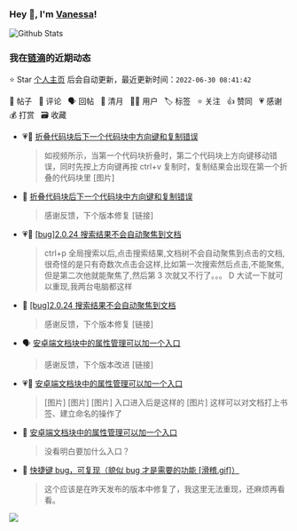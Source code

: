### Hey 👋, I'm [Vanessa](http://vanessa.b3log.org/)!

![Github Stats](https://github-readme-stats.vercel.app/api?username=Vanessa219&show_icons=true)

<!--events start -->

### 我在[链滴](https://ld246.com)的近期动态

⭐️ Star [个人主页](https://github.com/Vanessa219/Vanessa219) 后会自动更新，最近更新时间：`2022-06-30 08:41:42`

📝 帖子 &nbsp; 💬 评论 &nbsp; 🗣 回帖 &nbsp; 🌙 清月 &nbsp; 👨‍💻 用户 &nbsp; 🏷️ 标签 &nbsp; ⭐️ 关注 &nbsp; 👍 赞同 &nbsp; 💗 感谢 &nbsp; 💰 打赏 &nbsp; 🗃 收藏

* 💗📝 [折叠代码块后下一个代码块中方向键和复制错误](https://ld246.com/article/1656330188746)

  > 如视频所示，当第一个代码块折叠时，第二个代码块上方向键移动错误，同时先按上方向键再按 ctrl+v 复制时，复制结果会出现在第一个折叠的代码块里 [图片]
* 💬 [折叠代码块后下一个代码块中方向键和复制错误](https://ld246.com/article/1656330188746/comment/1656342181182#comments)

  > 感谢反馈，下个版本修复 [链接]
* 💗📝 [[bug]2.0.24 搜索结果不会自动聚焦到文档](https://ld246.com/article/1656294431483)

  > ctrl+p 全局搜索以后,点击搜索结果,文档树不会自动聚焦到点击的文档,很奇怪的是只有奇数次点击会这样,比如第一次搜索然后点击,不能聚焦,但是第二次他就能聚焦了,然后第 3 次就又不行了。。。 D 大试一下就可以重现,我两台电脑都这样
* 💬 [[bug]2.0.24 搜索结果不会自动聚焦到文档](https://ld246.com/article/1656294431483/comment/1656340155370#comments)

  > 感谢反馈，下个版本修复 [链接]
* 🗣 [安卓端文档块中的属性管理可以加一个入口](https://ld246.com/article/1656256834055/comment/1656297879199#comments)

  > 感谢反馈，下个版本改进 [链接]
* 💗💬 [安卓端文档块中的属性管理可以加一个入口](https://ld246.com/article/1656256834055/comment/1656297879199#comments)

  > [图片] [图片] [图片] 入口进入后是这样的 [图片] 这样可以对文档打上书签、建立命名的操作了
* 💬 [安卓端文档块中的属性管理可以加一个入口](https://ld246.com/article/1656256834055/comment/1656294675546#comments)

  > 没看明白要加什么入口？
* 💬 [快捷键 bug，可复现（貌似 bug 才是需要的功能 [滑稽.gif]）](https://ld246.com/article/1656288052474/comment/1656294331376#comments)

  > 这个应该是在昨天发布的版本中修复了，我这里无法重现，还麻烦再看看。


<!--events end -->

<a title="Hits" target="_blank" href="https://github.com/Vanessa219/Vanessa219"><img src="https://hits.b3log.org/Vanessa219/Vanessa219.svg"></a>

